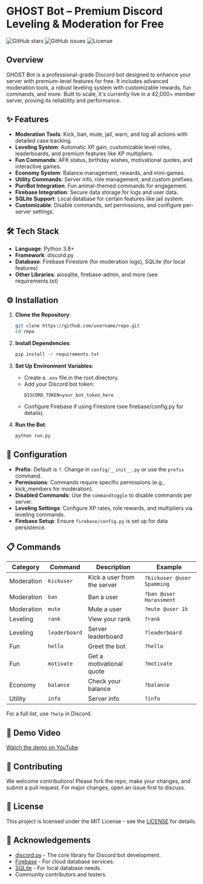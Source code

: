 # GHOST Bot – Premium Discord Leveling & Moderation for Free

![GitHub stars](https://img.shields.io/github/stars/raeesrind/GHOST-BOT.svg)
![GitHub issues](https://img.shields.io/github/issues/raeesrind/GHOST-BOT.svg)
![License](https://img.shields.io/github/license/raeesrind/GHOST-BOT)

## Overview

GHOST Bot is a professional-grade Discord bot designed to enhance your server with premium-level features for free. It includes advanced moderation tools, a robust leveling system with customizable rewards, fun commands, and more. Built to scale, it's currently live in a 42,000+ member server, proving its reliability and performance.

## ✨ Features

- **Moderation Tools**: Kick, ban, mute, jail, warn, and log all actions with detailed case tracking.
- **Leveling System**: Automatic XP gain, customizable level roles, leaderboards, and premium features like XP multipliers.
- **Fun Commands**: AFK status, birthday wishes, motivational quotes, and interactive games.
- **Economy System**: Balance management, rewards, and mini-games.
- **Utility Commands**: Server info, role management, and custom prefixes.
- **PurrBot Integration**: Fun animal-themed commands for engagement.
- **Firebase Integration**: Secure data storage for logs and user data.
- **SQLite Support**: Local database for certain features like jail system.
- **Customizable**: Disable commands, set permissions, and configure per-server settings.

## 🛠️ Tech Stack

- **Language**: Python 3.8+
- **Framework**: discord.py
- **Database**: Firebase Firestore (for moderation logs), SQLite (for local features)
- **Other Libraries**: aiosqlite, firebase-admin, and more (see requirements.txt)

## ⚙️ Installation

1. **Clone the Repository**:
   ```bash
   git clone https://github.com/username/repo.git
   cd repo
   ```

2. **Install Dependencies**:
   ```bash
   pip install -r requirements.txt
   ```

3. **Set Up Environment Variables**:
   - Create a `.env` file in the root directory.
   - Add your Discord bot token:
     ```
     DISCORD_TOKEN=your_bot_token_here
     ```
   - Configure Firebase if using Firestore (see firebase/config.py for details).

4. **Run the Bot**:
   ```bash
   python run.py
   ```

## 🔧 Configuration

- **Prefix**: Default is `?`. Change in `config/__init__.py` or use the `prefix` command.
- **Permissions**: Commands require specific permissions (e.g., kick_members for moderation).
- **Disabled Commands**: Use the `commandtoggle` to disable commands per server.
- **Leveling Settings**: Configure XP rates, role rewards, and multipliers via leveling commands.
- **Firebase Setup**: Ensure `firebase/config.py` is set up for data persistence.

## 📋 Commands

| Category | Command | Description | Example |
|----------|---------|-------------|---------|
| Moderation | `kickuser` | Kick a user from the server | `?kickuser @user Spamming` |
| Moderation | `ban` | Ban a user | `?ban @user Harassment` |
| Moderation | `mute` | Mute a user | `?mute @user 1h` |
| Leveling | `rank` | View your rank | `?rank` |
| Leveling | `leaderboard` | Server leaderboard | `?leaderboard` |
| Fun | `hello` | Greet the bot | `?hello` |
| Fun | `motivate` | Get a motivational quote | `?motivate` |
| Economy | `balance` | Check your balance | `?balance` |
| Utility | `info` | Server info | `?info` |

For a full list, use `?help` in Discord.

## 🎥 Demo Video

[Watch the demo on YouTube](https://www.youtube.com/watch?v=placeholder)

## 🤝 Contributing

We welcome contributions! Please fork the repo, make your changes, and submit a pull request. For major changes, open an issue first to discuss.

## 📄 License

This project is licensed under the MIT License - see the [LICENSE](https://github.com/raeesrind/GHOST-BOT/tree/main?tab=MIT-1-ov-file) for details.

## 🙏 Acknowledgements

- [discord.py](https://github.com/Rapptz/discord.py) - The core library for Discord bot development.
- [Firebase](https://firebase.google.com/) - For cloud database services.
- [SQLite](https://www.sqlite.org/) - For local database needs.
- Community contributors and testers.
